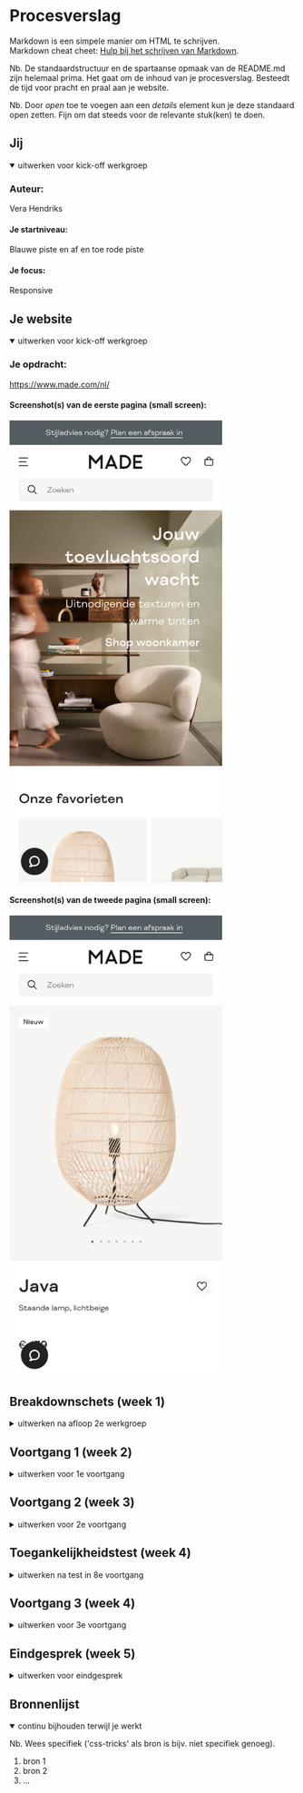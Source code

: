 # Procesverslag
Markdown is een simpele manier om HTML te schrijven.  
Markdown cheat cheet: [Hulp bij het schrijven van Markdown](https://github.com/adam-p/markdown-here/wiki/Markdown-Cheatsheet).

Nb. De standaardstructuur en de spartaanse opmaak van de README.md zijn helemaal prima. Het gaat om de inhoud van je procesverslag. Besteedt de tijd voor pracht en praal aan je website.

Nb. Door *open* toe te voegen aan een *details* element kun je deze standaard open zetten. Fijn om dat steeds voor de relevante stuk(ken) te doen.





## Jij

<details open>
<summary>uitwerken voor kick-off werkgroep</summary>

### Auteur:
Vera Hendriks

#### Je startniveau:
Blauwe piste en af en toe rode piste

#### Je focus:
Responsive
 
</details>





## Je website

<details open>
<summary>uitwerken voor kick-off werkgroep</summary>

### Je opdracht:
https://www.made.com/nl/

#### Screenshot(s) van de eerste pagina (small screen): 
<img src="images/readme/made-website-page-1.png" width="375px" alt="MADE website homepagina">

#### Screenshot(s) van de tweede pagina (small screen):
<img src="images/readme/made-website-page-2.png" width="375px" alt="MADE website detailpagina">
 
</details>





## Breakdownschets (week 1)

<details>
<summary>uitwerken na afloop 2e werkgroep</summary>

### de hele pagina: 
De gehele pagina zag er op het moment dat ik de breakdownnschets aan het maken was anders uit.
<img src="images/readme/homepage.png" alt="breakdown van de hele pagina">

### dynamisch deel (bijv menu): 
<img src="images/readme/menu.png" alt="breakdown van een dynamisch deel">

### wellicht nog een dynamisch deel (bijv filter): 

</details>





## Voortgang 1 (week 2)

<details>
<summary>uitwerken voor 1e voortgang</summary>

### Stand van zaken
Ik was op dit moment nog helemaal niet ver met mijn code, dus vandaar de keuze dat ik niet heb deelgenomen aan het voortgangsgesprek. Tijdens het voortgangsgesprek ben ik verder gegaan met het schrijven van mijn code. Volgende week ga ik zeker wel deelnemen aan het gesprek en hoop ik een stuk verder te zijn dan deze week.


### Agenda voor meeting
Hier moesten we een agenda samenstellen met het groepje voor het voortgangsgesprek. Helaas hebben we dat niet gedaan, doordat we allemaal niet ver waren met onze code. Dit is de reden dat ik dit deel voor deze keer leeglaat, volgende week gaan we wel een agenda samenstellen.


### Verslag van meeting
De uitkomsten van het voortgangsgesprek heb ik niet vast kunnen leggen, omdat ik niet heb deelgenomen aan het voortgangsgesprek.

</details>





## Voortgang 2 (week 3)

<details>
<summary>uitwerken voor 2e voortgang</summary>

### Stand van zaken
Dinsdag 21 september:
Het begin vond ik erg lastig en ik wist niet echt waar ik moest beginnen. Eenmaal begonnen ging dit een stuk beter en werk ik de homepagina per deel uit om zo niet de weg kwijt te raken. Wel loop ik vast op een paar dingen, dit zijn dingen zoals: Hoe plaats ik het logo in het midden? Er zit nu een witte lijn rechts als ik naar links beweeg, hoe haal ik deze weg? Hoe plaats ik verschillende soorten teksten over de afbeelding en hoe hou ik de afbeelding dan ook een link? Hoe krijg ik de prijzen onder de afbeeldingen van de producten allemaal op dezelfde plaats? Ik hoop deze vragen beantwoord te krijgen in het voortgangsgesprek, door de docent, de student-assistenten of door te zoeken op google. 

Woensdag 22 september:
Ik typ nog even een stukje tekst wat nu de stand van zaken is. In het vorige stukje tekst liep ik vast met dat ik een witte lijn aan de rechterkant van de pagina had als ik naar links bewoog, dit is nu opgelost. Verder liep ik vast met hoe ik verschillende soorten teksten over de afbeelding kon plaatsen en hoe hou ik de afbeelding dan ook nog een link, dit heb ik gevraagd in de werkgroep vandaag en ben ik aardig goed mee op weg.

De andere twee vragen heb ik nog niet opgelost, dit waren de vragen hoe ik het logo in het midden moet plaatsen en hoe ik de prijzen onder de afbeeldingen van de producten allemaal op dezelfde plaats krijg. De student-assistent zei dat ik dit waarschijnlijk kan uitvinden als ik terugkijk naar een van de opdrachten die we hebben gehad, dit is de opdracht over grid en media queries. Bij deze werkgroep ben ik ook helaas niet geweest, dus dit is de reden dat ik deze opdracht niet heb gemaakt. Vandaar dat ik hier beneden in de agenda dit ook nog zou willen bespreken in het voortgangsgesprek. 

Verder heb ik nog als tips van de student-assistent gekregen dat ik beter kan beginnen met het ordenen van mijn HTML door alle HTML-elementen voor de content al te plaatsen, geen classes te gebruiken en mijn CSS ordenen door blokjes boven de sections te plaatsen. Plus dus nog terugkijken naar de opdracht over grid en media queries en deze nog te gaan maken.

<img src="images/readme/tekst-over-afbeelding.jpg" width="300px" alt="tekst over afbeelding">
<img src="images/readme/tekst-over-afbeelding-html.jpg" width="300px" alt="html tekst over afbeelding">
<img src="images/readme/tekst-over-afbeelding-css.jpg" width="300px" alt="css tekst over afbeelding">


### Agenda voor meeting

Vera

Ik wil graag bespreken: 
Hoe je iets responsive maakt (bijvoorbeeld een afbeelding) en meer uitleg over de grid en media queries.


Sidney

Ik wil graag bespreken: 
Meer uitleg over een sideways hamburger menu en JavaScript transitions van de homepage.


Martha

Ik wil graag bespreken: 
Hoe je iets responsive maakt, een hamburger menu maakt en tekst op afbeeldingen plaatst.



### Verslag van meeting
hier na afloop snel de uitkomsten van de meeting vastleggen

- punt 1
- punt 2
- nog een punt
- ...

</details>





## Toegankelijkheidstest (week 4)

<details>
<summary>uitwerken na test in 8e voortgang</summary>

### Bevindingen
Lijst met je bevindingen die in de test naar voren kwamen:

#### Titel eerste bevinding
Hier korte omschrijving (met indien nodig een afbeelding)

Hier een omschrijving van hoe het opgelost kan worden (met indien nodig een afbeelding)


#### Titel tweede bevinding. 
Hier korte omschrijving (met indien nodig een afbeelding)

Hier een omschrijving van hoe het opgelost kan worden (met indien nodig een afbeelding)


#### Titel volgende bevinding. 
Hier korte omschrijving (met indien nodig een afbeelding)

Hier een omschrijving van hoe het opgelost kan worden (met indien nodig een afbeelding)


#### Titel nog een bevinding. 
Hier korte omschrijving (met indien nodig een afbeelding)

Hier een omschrijving van hoe het opgelost kan worden (met indien nodig een afbeelding)

</details>





## Voortgang 3 (week 4)

<details>
<summary>uitwerken voor 3e voortgang</summary>

### Stand van zaken
hier dit ging goed & dit was lastig (neem ook screenshots op van delen van je website en code)


### Agenda voor meeting
samen met je groepje opstellen

| student 1      | student 2          | student 3    | student 4        |
| ---            | ---                | ---          | ---              |
| dit bespreken  | en dit             | en ik dit    | en dan ik dat    |
| en dat ook nog | dit als er tijd is | nog een punt | dit wil ik zeker |
| ...            | ...                | ...          | ...              |


### Verslag van meeting
hier na afloop snel de uitkomsten van de meeting vastleggen

- punt 1
- punt 2
- nog een punt
- ...

</details>





## Eindgesprek (week 5)

<details>
<summary>uitwerken voor eindgesprek</summary>

### Stand van zaken
hier dit ging goed & dit was lastig (neem ook screenshots op van delen van je website en code)

### Screenshot(s)

hier screenshot(s) van je eindresultaat

</details>





## Bronnenlijst

<details open>
<summary>continu bijhouden terwijl je werkt</summary>

Nb. Wees specifiek ('css-tricks' als bron is bijv. niet specifiek genoeg).

1. bron 1
2. bron 2
3. ...

</details>